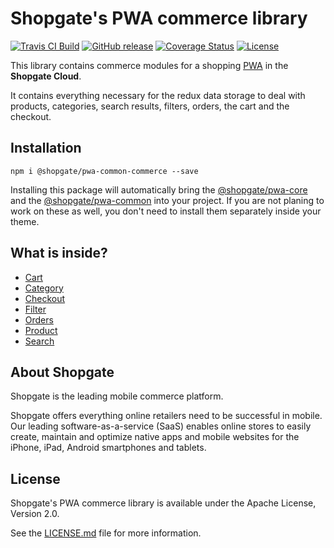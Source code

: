 # Shopgate's PWA commerce library

[![Travis CI Build](https://travis-ci.org/shopgate/pwa-common-commerce.svg?branch=development)](https://travis-ci.org/shopgate/pwa-common-commerce)
[![GitHub release](https://img.shields.io/github/release/shopgate/pwa-common-commerce.svg)]()
[![Coverage Status](https://coveralls.io/repos/github/shopgate/pwa-common-commerce/badge.svg?branch=development)](https://coveralls.io/github/shopgate/pwa-common-commerce?branch=development)
[![License](https://img.shields.io/badge/License-Apache%202.0-blue.svg)](https://opensource.org/licenses/Apache-2.0)

This library contains commerce modules for a shopping
[PWA](https://developers.google.com/web/progressive-web-apps/) in the **Shopgate Cloud**.

It contains everything necessary for the redux data storage to deal with products, categories,
search results, filters, orders, the cart and the checkout.

## Installation

```
npm i @shopgate/pwa-common-commerce --save
```

Installing this package will automatically bring the
[@shopgate/pwa-core](https://github.com/shopgate/pwa-core) and the
[@shopgate/pwa-common](https://github.com/shopgate/pwa-core) into your project. If you are not
planing to work on these as well, you don't need to install them separately inside your theme.

## What is inside?

  * [Cart](./cart)
  * [Category](./category)
  * [Checkout](./checkout)
  * [Filter](./filter)
  * [Orders](./orders)
  * [Product](./product)
  * [Search](./search)

## About Shopgate

Shopgate is the leading mobile commerce platform.

Shopgate offers everything online retailers need to be successful in mobile. Our leading
software-as-a-service (SaaS) enables online stores to easily create, maintain and optimize native
apps and mobile websites for the iPhone, iPad, Android smartphones and tablets.

## License

Shopgate's PWA commerce library is available under the Apache License, Version 2.0.

See the [LICENSE.md](./LICENSE.md) file for more information.

